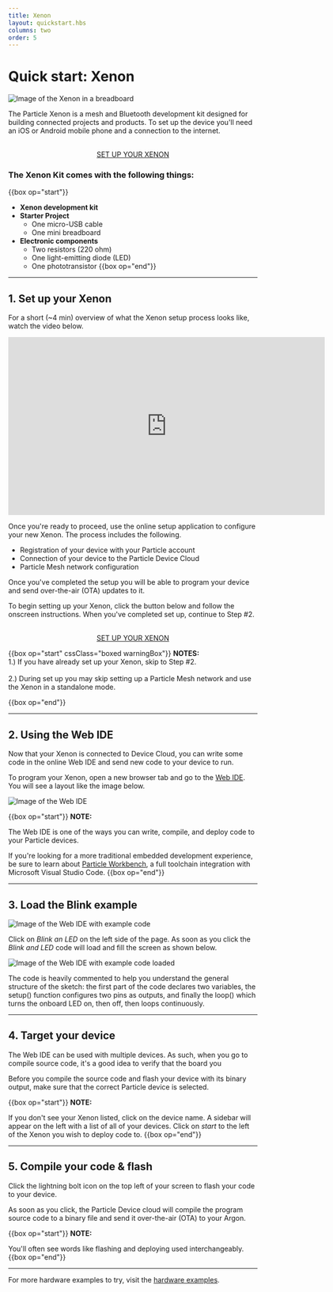 ```yaml
---
title: Xenon
layout: quickstart.hbs
columns: two
order: 5
---
```


# Quick start: Xenon

![Image of the Xenon in a breadboard](/assets/images/xenon-breadboard-05.png)

The Particle Xenon is a mesh and Bluetooth development kit designed for building connected projects and products. To set up the device you'll need an iOS or Android mobile phone and a connection to the internet.

<div  align="center">
<br />
<a href="https://setup.particle.io/"  target="_blank" class="button">SET UP YOUR XENON</a>
</div>

### The Xenon Kit comes with the following things:

{{box op="start"}}

- **Xenon development kit**
- **Starter Project**
  - One micro-USB cable
  - One mini breadboard
- **Electronic components**
  - Two resistors (220 ohm)
  - One light-emitting diode (LED)
  - One phototransistor
    {{box op="end"}}

---

## 1. Set up your Xenon

For a short (~4 min) overview of what the Xenon setup process looks like, watch the video below.

<iframe width="640" height="360" class="video"  src="https://www.youtube.com/embed/4bPcRFRHkBc" frameborder="0" allow="accelerometer; autoplay; encrypted-media; gyroscope; picture-in-picture" allowfullscreen></iframe>

Once you're ready to proceed, use the online setup application to configure your new Xenon. The process includes the following.

- Registration of your device with your Particle account
- Connection of your device to the Particle Device Cloud
- Particle Mesh network configuration

Once you've completed the setup you will be able to program your device and send over-the-air (OTA) updates to it.

To begin setting up your Xenon, click the button below and follow the onscreen instructions. When you've completed set up, continue to Step #2.

<div  align="center">
<br />
<a href="https://setup.particle.io/"  target="_blank" class="button">SET UP YOUR XENON</a>
<br />
</div>

{{box op="start" cssClass="boxed warningBox"}}
**NOTES:**</br>
1.) If you have already set up your Xenon, skip to Step #2.<br /><br />
2.) During set up you may skip setting up a Particle Mesh network and use the Xenon in a standalone mode.

{{box op="end"}}

---

## 2. Using the Web IDE

Now that your Xenon is connected to Device Cloud, you can write some code in the online Web IDE and send new code to your device to run.

To program your Xenon, open a new browser tab and go to the <a target="_blank" href="https://build.particle.io">Web IDE</a>. You will see a layout like the image below.

![Image of the Web IDE](/assets/images/webide.png)

{{box op="start"}}
**NOTE:**

The Web IDE is one of the ways you can write, compile, and deploy code to your Particle devices.

If you're looking for a more traditional embedded development experience, be sure to learn about [Particle Workbench](https://www.particle.io/workbench), a full toolchain integration with Microsoft Visual Studio Code.
{{box op="end"}}

---

## 3. Load the Blink example

![Image of the Web IDE with example code](/assets/images/webide-with-examples.png)

Click on _Blink an LED_ on the left side of the page. As soon as you click the _Blink and LED_ code will load and fill the screen as shown below.

![Image of the Web IDE with example code loaded](/assets/images/loaded-blink.png)

The code is heavily commented to help you understand the general structure of the sketch: the first part of the code declares two variables, the setup() function configures two pins as outputs, and finally the loop() which turns the onboard LED on, then off, then loops continuously.

---

## 4. Target your device

The Web IDE can be used with multiple devices. As such, when you go to compile source code, it's a good idea to verify that the board you

Before you compile the source code and flash your device with its binary output, make sure that the correct Particle device is selected.

{{box op="start"}}
**NOTE:**

If you don't see your Xenon listed, click on the device name. A sidebar will appear on the left with a list of all of your devices. Click on _start_ to the left of the Xenon you wish to deploy code to.
{{box op="end"}}

---

## 5. Compile your code & flash

Click the lightning bolt icon on the top left of your screen to flash your code to your device.

As soon as you click, the Particle Device cloud will compile the program source code to a binary file and send it over-the-air (OTA) to your Argon.

{{box op="start"}}
**NOTE:**

You'll often see words like flashing and deploying used interchangeably.
{{box op="end"}}

---

For more hardware examples to try, visit the [hardware examples](/tutorials/hardware-projects/hardware-examples/xenon).

